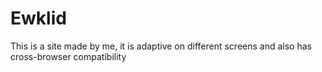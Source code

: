 # Ewklid
This is a site made by me, it is adaptive on different screens and also has cross-browser compatibility
